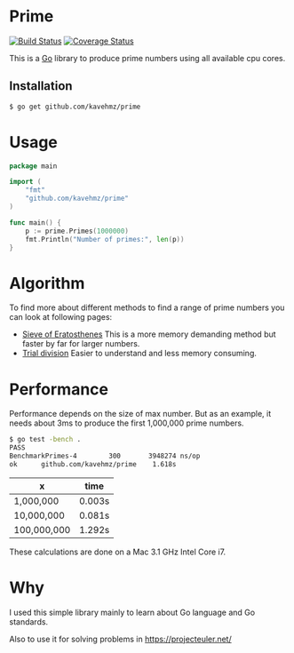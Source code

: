 Prime
=========
[![Build Status](https://travis-ci.org/kavehmz/prime.svg)](https://travis-ci.org/kavehmz/prime)
[![Coverage Status](https://coveralls.io/repos/kavehmz/prime/badge.svg?branch=master&service=github)](https://coveralls.io/github/kavehmz/prime?branch=master)

This is a [Go](http://golang.org) library to produce prime numbers using all available cpu cores.

## Installation

```bash
$ go get github.com/kavehmz/prime
```

# Usage

```go
package main

import (
	"fmt"
	"github.com/kavehmz/prime"
)

func main() {
	p := prime.Primes(1000000)
	fmt.Println("Number of primes:", len(p))
}
```
# Algorithm
To find more about different methods to find a range of prime numbers you can look at following pages:

* [Sieve of Eratosthenes](https://en.wikipedia.org/wiki/Sieve_of_Eratosthenes) This is a more memory demanding method but faster by far for larger numbers.
* [Trial division](https://en.wikipedia.org/wiki/Trial_division) Easier to understand and less memory consuming.

# Performance
Performance depends on the size of max number. But as an example, it needs about 3ms to produce the first 1,000,000 prime numbers.


```bash
$ go test -bench .  
PASS
BenchmarkPrimes-4	     300	   3948274 ns/op
ok  	github.com/kavehmz/prime	1.618s
```

x          |time
-----------|------
1,000,000  |0.003s
10,000,000 |0.081s
100,000,000|1.292s

These calculations are done on a Mac 3.1 GHz Intel Core i7.

# Why
I used this simple library mainly to learn about Go language and Go standards.

Also to use it for solving problems in https://projecteuler.net/
